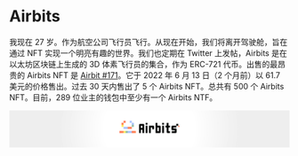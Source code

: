 # Airbits

我现在 27 岁。作为航空公司飞行员飞行。从现在开始，我们将离开驾驶舱，旨在通过 NFT 实现一个明亮有趣的世界。我们也定期在 Twitter 上发帖，Airbits 是在以太坊区块链上生成的 3D 体素飞行员的集合，作为 ERC-721 代币。出售的最昂贵的 Airbits NFT 是 [Airbit #171](https://www.nft-stats.com/asset/0x18da8be743b76b57164220483c6ab15f37ca1417/171)。它于 2022 年 6 月 13 日（2 个月前）以 61.7 美元的价格售出。过去 30 天内售出了 5 个 Airbits NFT。总共有 500 个 Airbits NFT。目前，289 位业主的钱包中至少有一个 Airbits NTF。

![unnamed](unnamed.png)
